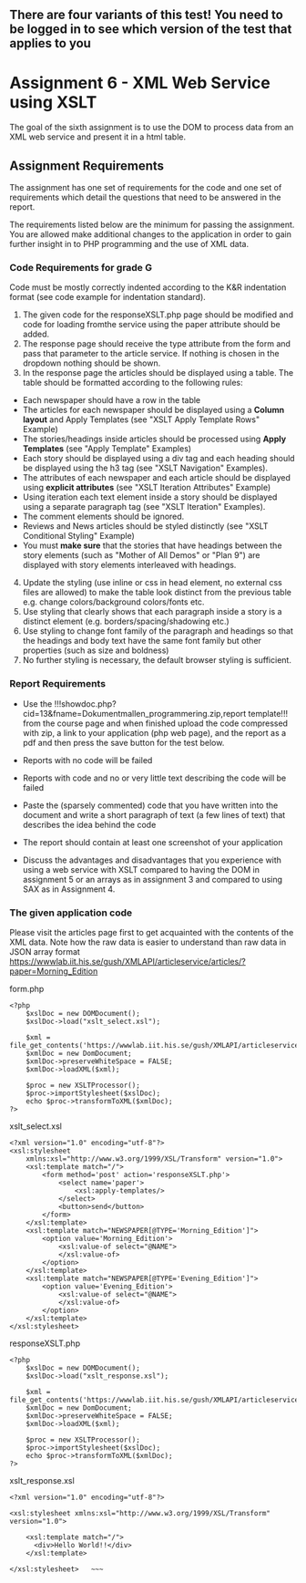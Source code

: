 ## There are four variants of this test! You need to be logged in to see which version of the test that applies to you

# Assignment 6 - XML Web Service using XSLT
The goal of the sixth assignment is to use the DOM to process data from an XML web service and present it in a html table.

## Assignment Requirements
The assignment has one set of requirements for the code and one set of requirements which detail the questions that need to be answered in the report.

The requirements listed below are the minimum for passing the assignment. You are allowed make additional changes to the application in order to gain further insight in to PHP programming and the use of XML data.

### Code Requirements for grade G

Code must be mostly correctly indented according to the K&R indentation format (see code example for indentation standard).

1. The given code for the responseXSLT.php page should be modified and code for loading fromthe service using the paper attribute should be added.  
2. The response page should receive the type attribute from the form and pass that parameter to the article service. If nothing is chosen in the dropdown nothing should be shown.
3. In the response page the articles should be displayed using a table. The table should be formatted according to the following rules:
  * Each newspaper should have a row in the table
  * The articles for each newspaper should be displayed using a **Column layout** and Apply Templates (see "XSLT Apply Template Rows" Example)
  * The stories/headings inside articles should be processed using **Apply Templates** (see "Apply Template" Examples)
  * Each story should be displayed using a div tag and each heading should be displayed using the h3 tag (see "XSLT Navigation" Examples).
  * The attributes of each newspaper and each article should be displayed using **explicit attributes** (see "XSLT Iteration Attributes" Example)
  * Using iteration each text element inside a story should be displayed using a separate paragraph tag (see "XSLT Iteration" Examples).
  * The comment elements should be ignored.
  * Reviews and News articles should be styled distinctly (see "XSLT Conditional Styling" Example) 
  * You must **make sure** that the stories that have headings between the story elements (such as "Mother of All Demos" or "Plan 9") are displayed with story elements interleaved with headings.
4. Update the styling (use inline or css in head element, no external css files are allowed) to make the table look distinct from the previous table e.g. change colors/background colors/fonts etc.
5. Use styling that clearly shows that each paragraph inside a story is a distinct element (e.g. borders/spacing/shadowing etc.)
6. Use styling to change font family of the paragraph and headings so that the headings and body text have the same font family but other properties (such as size and boldness)
7. No further styling is necessary, the default browser styling is sufficient.

### Report Requirements
* Use the !!!showdoc.php?cid=13&fname=Dokumentmallen_programmering.zip,report template!!! from the course page and when finished upload the code compressed with zip, a link to your application (php web page), and the report as a pdf and then press the save button for the test below.
* Reports with no code will be failed
* Reports with code and no or very little text describing the code will be failed
* Paste the (sparsely commented) code that you have written into the document and write a short paragraph of text (a few lines of text) that describes the idea behind the code
* The report should contain at least one screenshot of your application

* Discuss the advantages and disadvantages that you experience with using a web service with XSLT compared to having the DOM in assignment 5 or an arrays as in assignment 3 and compared to using SAX as in Assignment 4.

### The given application code

Please visit the articles page first to get acquainted with the contents of the XML data. Note how the raw data is easier to understand than raw data in JSON array format
https://wwwlab.iit.his.se/gush/XMLAPI/articleservice/articles/?paper=Morning_Edition

form.php
~~~
<?php
	$xslDoc = new DOMDocument();
	$xslDoc->load("xslt_select.xsl");

	$xml = file_get_contents('https://wwwlab.iit.his.se/gush/XMLAPI/articleservice/papers/');
	$xmlDoc = new DomDocument;
	$xmlDoc->preserveWhiteSpace = FALSE;
	$xmlDoc->loadXML($xml);

	$proc = new XSLTProcessor();
	$proc->importStylesheet($xslDoc);
	echo $proc->transformToXML($xmlDoc);
?>                                                                                                                                
~~~

xslt_select.xsl
~~~
<?xml version="1.0" encoding="utf-8"?>
<xsl:stylesheet
    xmlns:xsl="http://www.w3.org/1999/XSL/Transform" version="1.0">
    <xsl:template match="/">
        <form method='post' action='responseXSLT.php'>
            <select name='paper'>
                <xsl:apply-templates/>
            </select>
            <button>send</button>
        </form>
    </xsl:template>
    <xsl:template match="NEWSPAPER[@TYPE='Morning_Edition']">
        <option value='Morning_Edition'>
            <xsl:value-of select="@NAME">
            </xsl:value-of>
        </option>
    </xsl:template>
    <xsl:template match="NEWSPAPER[@TYPE='Evening_Edition']">
        <option value='Evening_Edition'>
            <xsl:value-of select="@NAME">
            </xsl:value-of>
        </option>
    </xsl:template>
</xsl:stylesheet>                                                                                                                             
~~~

responseXSLT.php
~~~
<?php
	$xslDoc = new DOMDocument();
	$xslDoc->load("xslt_response.xsl");

	$xml = file_get_contents('https://wwwlab.iit.his.se/gush/XMLAPI/articleservice/articles/');
	$xmlDoc = new DomDocument;
	$xmlDoc->preserveWhiteSpace = FALSE;
	$xmlDoc->loadXML($xml);

	$proc = new XSLTProcessor();
	$proc->importStylesheet($xslDoc);
	echo $proc->transformToXML($xmlDoc);
?>                                                                                                                                
~~~

xslt_response.xsl
~~~
<?xml version="1.0" encoding="utf-8"?>
 
<xsl:stylesheet xmlns:xsl="http://www.w3.org/1999/XSL/Transform" version="1.0">

	<xsl:template match="/">
	  <div>Hello World!!</div>
	</xsl:template>	
	 
</xsl:stylesheet>   ~~~